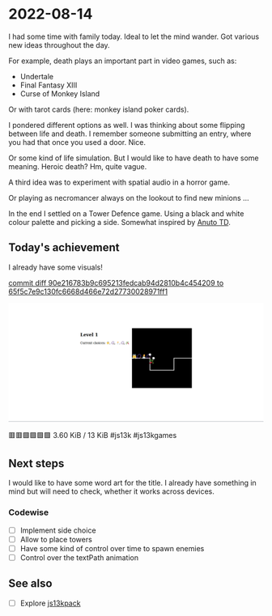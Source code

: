 # 2022-08-14

I had some time with family today. Ideal to let the mind wander.
Got various new ideas throughout the day.

For example, death plays an important part in video games, such as:

- Undertale
- Final Fantasy XIII
- Curse of Monkey Island

Or with tarot cards (here: monkey island poker cards).

I pondered different options as well. I was thinking about some flipping
between life and death. I remember someone submitting an entry, where you
had that once you used a door. Nice.

Or some kind of life simulation. But I would like to have death to have some
meaning. Heroic death? Hm, quite vague.

A third idea was to experiment with spatial audio in a horror game.

Or playing as necromancer always on the lookout to find new minions …

In the end I settled on a Tower Defence game. Using a black and white colour
palette and picking a side. Somewhat inspired by [Anuto TD][anuto].

## Today's achievement

I already have some visuals!

[commit diff 90e216783b9c695213fedcab94d2810b4c454209 to 65f5c7e9c130fc6668d466e72d27730028971ff1][diff]

![screenshot from 2022-08-14][screenshot]

🟥🟥🟩🟩🟩🟩 3.60 KiB / 13 KiB #js13k #js13kgames

## Next steps

I would like to have some word art for the title. I already have something in
mind but will need to check, whether it works across devices.

### Codewise

- [ ] Implement side choice
- [ ] Allow to place towers
- [ ] Have some kind of control over time to spawn enemies
- [ ] Control over the textPath animation

## See also

- [ ] Explore [js13kpack][js13kpack]

[anuto]: https://github.com/mjaun/android-anuto
[diff]: https://jaenis.ch/hobbies/coding/repos/ryuno-ki/js13kgames-2022/compare/90e216783b9c695213fedcab94d2810b4c454209...65f5c7e9c130fc6668d466e72d27730028971ff1
[js13kpack]: https://nitter.net/Alex_ADEdge/status/1558859526665023489#m
[screenshot]: ./2022-08-14.png
